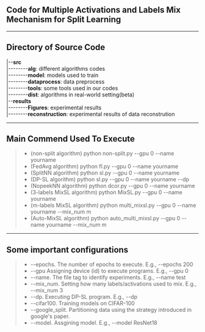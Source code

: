 
## Code for Multiple Activations and Labels Mix Mechanism for Split Learning
---
## Directory of Source Code
|--**src**\
|--------**alg**: different algorithms codes\
|--------**model**: models used to train\
|--------**dataprocess**: data preprocess\
|--------**tools**: some tools used in our codes\
|--------**dist**: algorithms in real-world setting(beta)\
|--**results**\
|--------**Figures**: experimental results\
|--------**reconstruction**: experimental results of data reconstrution


---
##  Main Commend Used To Execute
> + (non-split algorithm) python non-split.py --gpu 0 --name yourname
> + (FedAvg algorithm) python fl.py --gpu 0 --name yourname
> + (SplitNN algorithm) python sl.py --gpu 0 --name yourname
> + (DP-SL algorithm) python sl.py --gpu  0 --name yourname --dp
> + (NopeekNN algorithm) python dcor.py --gpu 0 --name yourname
> + (3-labels MixSL algorithm) python MixSL.py --gpu 0 --name yourname
> + (m-labels MixSL algorithm) python multi_mixsl.py --gpu 0 --name yourname --mix_num m
> + (Auto-MixSL algorithm) python auto_multi_mixsl.py --gpu  0 --name yourname --mix_num m
---
## Some important configurations
> +  --epochs. The number of epochs to execute. E.g., --epochs 200
> + --gpu Assigning device (id) to execute programs. E.g., --gpu 0
> + --name. The file tag to identify experiments. E.g., --name test
> + --mix_num. Setting how many labels/activations used to mix. E.g., --mix_num 3
> + --dp. Executing DP-SL program. E.g., --dp
> + --cifar100. Training models on CIFAR-100
> + --google_split. Partitioning data using the strategy introduced in google's paper.
> + --model. Assgining model. E.g., --model ResNet18
